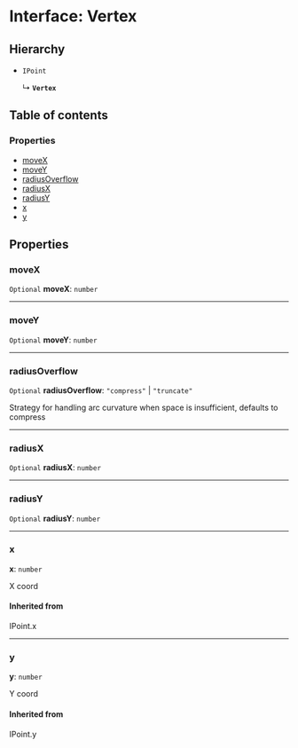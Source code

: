 # Interface: Vertex

## Hierarchy

* `IPoint`

  ↳ **`Vertex`**

## Table of contents

### Properties

* [moveX](/auto-docs/document/interfaces/Vertex.md#movex)
* [moveY](/auto-docs/document/interfaces/Vertex.md#movey)
* [radiusOverflow](/auto-docs/document/interfaces/Vertex.md#radiusoverflow)
* [radiusX](/auto-docs/document/interfaces/Vertex.md#radiusx)
* [radiusY](/auto-docs/document/interfaces/Vertex.md#radiusy)
* [x](/auto-docs/document/interfaces/Vertex.md#x)
* [y](/auto-docs/document/interfaces/Vertex.md#y)

## Properties

### moveX

`Optional` **moveX**: `number`

***

### moveY

`Optional` **moveY**: `number`

***

### radiusOverflow

`Optional` **radiusOverflow**: `"compress"` | `"truncate"`

Strategy for handling arc curvature when space is insufficient, defaults to compress

***

### radiusX

`Optional` **radiusX**: `number`

***

### radiusY

`Optional` **radiusY**: `number`

***

### x

**x**: `number`

X coord

#### Inherited from

IPoint.x

***

### y

**y**: `number`

Y coord

#### Inherited from

IPoint.y
